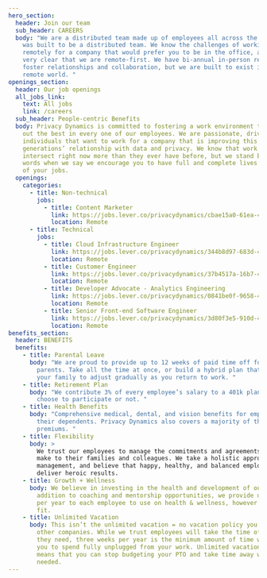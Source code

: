 ```yaml
---
hero_section:
  header: Join our team
  sub_header: CAREERS
  body: "We are a distributed team made up of employees all across the U.S. that
    was built to be a distributed team. We know the challenges of working
    remotely for a company that would prefer you to be in the office, and we are
    very clear that we are remote-first. We have bi-annual in-person retreats to
    foster relationships and collaboration, but we are built to exist in a
    remote world. "
openings_section:
  header: Our job openings
  all_jobs_link:
    text: All jobs
    link: /careers
  sub_header: People-centric Benefits
  body: Privacy Dynamics is committed to fostering a work environment that brings
    out the best in every one of our employees. We are passionate, driven,
    individuals that want to work for a company that is improving this
    generations’ relationship with data and privacy. We know that work and life
    intersect right now more than they ever have before, but we stand behind our
    words when we say we encourage you to have full and complete lives outside
    of your jobs.
  openings:
    categories:
      - title: Non-technical
        jobs:
          - title: Content Marketer
            link: https://jobs.lever.co/privacydynamics/cbae15a0-61ea-4576-9280-060e30c7684a
            location: Remote
      - title: Technical
        jobs:
          - title: Cloud Infrastructure Engineer
            link: https://jobs.lever.co/privacydynamics/344b8d97-683d-40c5-a284-82bbbca4ee4c
            location: Remote
          - title: Customer Engineer
            link: https://jobs.lever.co/privacydynamics/37b4517a-16b7-4581-8f28-4d77b8f64b00
            location: Remote
          - title: Developer Advocate - Analytics Engineering
            link: https://jobs.lever.co/privacydynamics/0841be0f-9658-4090-a250-6dc61a794862
            location: Remote
          - title: Senior Front-end Software Engineer
            link: https://jobs.lever.co/privacydynamics/3d80f3e5-910d-48c4-8367-ad91eda68af0
            location: Remote
benefits_section:
  header: BENEFITS
  benefits:
    - title: Parental Leave
      body: "We are proud to provide up to 12 weeks of paid time off for all new
        parents. Take all the time at once, or build a hybrid plan that allows
        your family to adjust gradually as you return to work. "
    - title: Retirement Plan
      body: "We contribute 3% of every employee’s salary to a 401k plan, whether you
        choose to participate or not. "
    - title: Health Benefits
      body: "Comprehensive medical, dental, and vision benefits for employees and
        their dependents. Privacy Dynamics also covers a majority of the
        premiums. "
    - title: Flexibility
      body: >
        We trust our employees to manage the commitments and agreements they
        make to their families and colleagues. We take a holistic approach to
        management, and believe that happy, healthy, and balanced employees
        deliver heroic results. 
    - title: Growth + Wellness
      body: We believe in investing in the health and development of our team. In
        addition to coaching and mentorship opportunities, we provide up to $500
        per year to each employee to use on health & wellness, however they see
        fit.
    - title: Unlimited Vacation
      body: This isn’t the unlimited vacation = no vacation policy you’ve seen with
        other companies. While we trust employees will take the time off that
        they need, three weeks per year is the minimum amount of time we require
        you to spend fully unplugged from your work. Unlimited vacation simply
        means that you can stop budgeting your PTO and take time away when
        needed.
---
```

